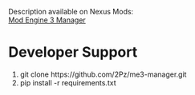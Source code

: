 Description available on Nexus Mods:  
[Mod Engine 3 Manager](https://www.nexusmods.com/eldenringnightreign/mods/213)

# Developer Support
<ol>
  <li>git clone https://github.com/2Pz/me3-manager.git</li>
  <li>pip install -r requirements.txt</li>
</ol>
